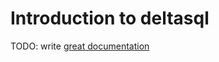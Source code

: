 # Introduction to deltasql

TODO: write [great documentation](http://jacobian.org/writing/great-documentation/what-to-write/)
